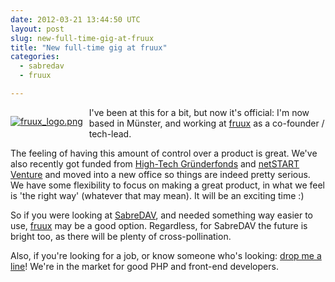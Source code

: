 ```yaml
---
date: 2012-03-21 13:44:50 UTC
layout: post
slug: new-full-time-gig-at-fruux
title: "New full-time gig at fruux"
categories:
  - sabredav
  - fruux

---
```

<p style="float: left; padding: 0 10px 10px 0">
<a href="https://fruux.com"><img alt="fruux_logo.png" src="http://www.rooftopsolutions.nl/blog/user/files/logos/fruux_logo.png" /></a>
</p>

<p>I've been at this for a bit, but now it's official: I'm now based in Münster, and working at <a href="https://fruux.com/">fruux</a> as a co-founder / tech-lead.</p>

<p>The feeling of having this amount of control over a product is great. We've also recently got funded from <a href="http://www.high-tech-gruenderfonds.de/">High-Tech Gründerfonds</a> and <a href="http://www.netstart-venture.de/">netSTART Venture</a> and moved into a new office so things are indeed pretty serious. We have some flexibility to focus on making a great product, in what we feel is 'the right way' (whatever that may mean). It will be an exciting time :)</p>

<p>So if you were looking at <a href="http://code.google.com/p/sabredav">SabreDAV</a>, and needed something way easier to use, <a href="https://fruux.com/">fruux</a> may be a good option. Regardless, for SabreDAV the future is bright too, as there will be plenty of cross-pollination.</p>

<p>Also, if you're looking for a job, or know someone who's looking: <a href="mailto:evert@fruux.com">drop me a line</a>! We're in the market for good PHP and front-end developers.</p>